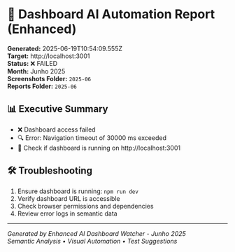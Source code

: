 # 🤖 Dashboard AI Automation Report (Enhanced)

**Generated:** 2025-06-19T10:54:09.555Z  
**Target:** http://localhost:3001  
**Status:** ❌ FAILED  
**Month:** Junho 2025  
**Screenshots Folder:** `2025-06`  
**Reports Folder:** `2025-06`  

## 📊 Executive Summary

- ❌ Dashboard access failed
- 🔍 Error: Navigation timeout of 30000 ms exceeded
- 🔧 Check if dashboard is running on http://localhost:3001

## 🛠️ Troubleshooting

1. Ensure dashboard is running: `npm run dev`
2. Verify dashboard URL is accessible
3. Check browser permissions and dependencies
4. Review error logs in semantic data

---
*Generated by Enhanced AI Dashboard Watcher - Junho 2025*  
*Semantic Analysis • Visual Automation • Test Suggestions*